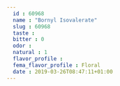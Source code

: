 ```yaml
---
  id : 60968
  name : "Bornyl Isovalerate"
  slug : 60968
  taste : 
  bitter : 0
  odor : 
  natural : 1
  flavor_profile : 
  fema_flavor_profile : Floral
  date : 2019-03-26T08:47:11+01:00
---
```



